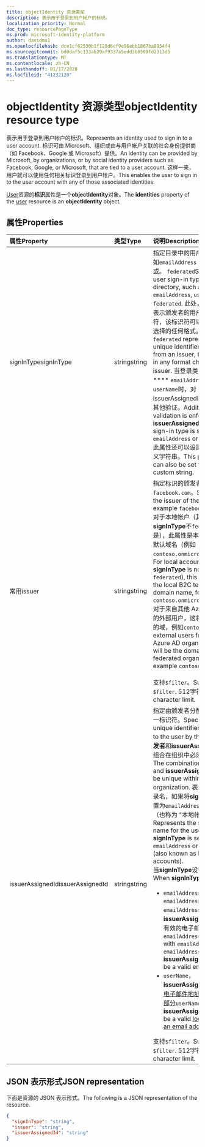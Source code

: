 ```yaml
---
title: objectIdentity 资源类型
description: 表示用于登录到用户帐户的标识。
localization_priority: Normal
doc_type: resourcePageType
ms.prod: microsoft-identity-platform
author: davidmu1
ms.openlocfilehash: dce1cf62530b1f129d6cf9e96ebb1867ba8954f4
ms.sourcegitcommit: bd0daf5c133ab29af9337a5edd3b8509fd2313d5
ms.translationtype: MT
ms.contentlocale: zh-CN
ms.lasthandoff: 01/17/2020
ms.locfileid: "41232120"
---
```

# <a name="objectidentity-resource-type"></a><span data-ttu-id="ba301-103">objectIdentity 资源类型</span><span class="sxs-lookup"><span data-stu-id="ba301-103">objectIdentity resource type</span></span>

<span data-ttu-id="ba301-104">表示用于登录到用户帐户的标识。</span><span class="sxs-lookup"><span data-stu-id="ba301-104">Represents an identity used to sign in to a user account.</span></span> <span data-ttu-id="ba301-105">标识可由 Microsoft、组织或由与用户帐户关联的社会身份提供商（如 Facebook、Google 或 Microsoft）提供。</span><span class="sxs-lookup"><span data-stu-id="ba301-105">An identity can be provided by Microsoft, by organizations, or by social identity providers such as Facebook, Google, or Microsoft, that are tied to a user account.</span></span> <span data-ttu-id="ba301-106">这样一来，用户就可以使用任何相关标识登录到用户帐户。</span><span class="sxs-lookup"><span data-stu-id="ba301-106">This enables the user to sign in to the user account with any of those associated identities.</span></span>

<span data-ttu-id="ba301-107">[User](user.md)资源的**标识**属性是一个**objectIdentity**对象。</span><span class="sxs-lookup"><span data-stu-id="ba301-107">The **identities** property of the [user](user.md) resource is an **objectIdentity** object.</span></span>

## <a name="properties"></a><span data-ttu-id="ba301-108">属性</span><span class="sxs-lookup"><span data-stu-id="ba301-108">Properties</span></span>

| <span data-ttu-id="ba301-109">属性</span><span class="sxs-lookup"><span data-stu-id="ba301-109">Property</span></span>   | <span data-ttu-id="ba301-110">类型</span><span class="sxs-lookup"><span data-stu-id="ba301-110">Type</span></span> |<span data-ttu-id="ba301-111">说明</span><span class="sxs-lookup"><span data-stu-id="ba301-111">Description</span></span>|
|:---------------|:--------|:----------|
|<span data-ttu-id="ba301-112">signInType</span><span class="sxs-lookup"><span data-stu-id="ba301-112">signInType</span></span>|<span data-ttu-id="ba301-113">string</span><span class="sxs-lookup"><span data-stu-id="ba301-113">string</span></span>| <span data-ttu-id="ba301-114">指定目录中的用户登录类型，如`emailAddress` `userName`或。 `federated`</span><span class="sxs-lookup"><span data-stu-id="ba301-114">Specifies the user sign-in types in your directory, such as `emailAddress`, `userName` or `federated`.</span></span> <span data-ttu-id="ba301-115">此处， `federated`表示颁发者的用户的唯一标识符，该标识符可以采用颁发者选择的任何格式。</span><span class="sxs-lookup"><span data-stu-id="ba301-115">Here, `federated` represents a unique identifier for a user from an issuer, that can be in any format chosen by the issuer.</span></span> <span data-ttu-id="ba301-116">当登录类型设置为\*\*\*\* `emailAddress`或`userName`时，对 issuerAssignedId 强制执行其他验证。</span><span class="sxs-lookup"><span data-stu-id="ba301-116">Additional validation is enforced on **issuerAssignedId** when the sign-in type is set to `emailAddress` or `userName`.</span></span> <span data-ttu-id="ba301-117">此属性还可以设置为任何自定义字符串。</span><span class="sxs-lookup"><span data-stu-id="ba301-117">This property can also be set to any custom string.</span></span>|
|<span data-ttu-id="ba301-118">常用</span><span class="sxs-lookup"><span data-stu-id="ba301-118">issuer</span></span>|<span data-ttu-id="ba301-119">string</span><span class="sxs-lookup"><span data-stu-id="ba301-119">string</span></span>|<span data-ttu-id="ba301-120">指定标识的颁发者，例如`facebook.com`。</span><span class="sxs-lookup"><span data-stu-id="ba301-120">Specifies the issuer of the identity, for example `facebook.com`.</span></span><br><span data-ttu-id="ba301-121">对于本地帐户（其中**signInType**不`federated`是），此属性是本地 B2C 租户默认域名（例如`contoso.onmicrosoft.com`）。</span><span class="sxs-lookup"><span data-stu-id="ba301-121">For local accounts (where **signInType** is not `federated`), this property is the local B2C tenant default domain name, for example `contoso.onmicrosoft.com`.</span></span><br><span data-ttu-id="ba301-122">对于来自其他 Azure AD 组织的外部用户，这将是联合组织的域，例如`contoso.com`。</span><span class="sxs-lookup"><span data-stu-id="ba301-122">For external users from other Azure AD organization, this will be the domain of the federated organization, for example `contoso.com`.</span></span><br><br><span data-ttu-id="ba301-123">支持`$filter`。</span><span class="sxs-lookup"><span data-stu-id="ba301-123">Supports `$filter`.</span></span> <span data-ttu-id="ba301-124">512字符限制。</span><span class="sxs-lookup"><span data-stu-id="ba301-124">512 character limit.</span></span>|
|<span data-ttu-id="ba301-125">issuerAssignedId</span><span class="sxs-lookup"><span data-stu-id="ba301-125">issuerAssignedId</span></span>|<span data-ttu-id="ba301-126">string</span><span class="sxs-lookup"><span data-stu-id="ba301-126">string</span></span>|<span data-ttu-id="ba301-127">指定由颁发者分配给用户的唯一标识符。</span><span class="sxs-lookup"><span data-stu-id="ba301-127">Specifies the unique identifier assigned to the user by the issuer.</span></span> <span data-ttu-id="ba301-128">**颁发者**和**issuerAssignedId**的组合在组织中必须是唯一的。</span><span class="sxs-lookup"><span data-stu-id="ba301-128">The combination of **issuer** and **issuerAssignedId** must be unique within the organization.</span></span> <span data-ttu-id="ba301-129">表示用户的登录名，如果将**signInType**设置为`emailAddress`或`userName` （也称为 "本地帐户"）。</span><span class="sxs-lookup"><span data-stu-id="ba301-129">Represents the sign-in name for the user, when **signInType** is set to `emailAddress` or `userName` (also known as local accounts).</span></span><br><span data-ttu-id="ba301-130">当**signInType**设置为时：</span><span class="sxs-lookup"><span data-stu-id="ba301-130">When **signInType** is set to:</span></span> <ul><li><span data-ttu-id="ba301-131">`emailAddress`（或以`emailAddress` like `emailAddress1`开头） **issuerAssignedId**必须是有效的电子邮件地址</span><span class="sxs-lookup"><span data-stu-id="ba301-131">`emailAddress`, (or starts with `emailAddress` like `emailAddress1`) **issuerAssignedId** must be a valid email address</span></span></li><li><span data-ttu-id="ba301-132">`userName`， **issuerAssignedId**必须是[电子邮件地址的有效本地部分](https://tools.ietf.org/html/rfc3696#section-3)</span><span class="sxs-lookup"><span data-stu-id="ba301-132">`userName`, **issuerAssignedId** must be a valid [local part of an email address](https://tools.ietf.org/html/rfc3696#section-3)</span></span></li></ul><span data-ttu-id="ba301-133">支持`$filter`。</span><span class="sxs-lookup"><span data-stu-id="ba301-133">Supports `$filter`.</span></span> <span data-ttu-id="ba301-134">512字符限制。</span><span class="sxs-lookup"><span data-stu-id="ba301-134">512 character limit.</span></span>|

## <a name="json-representation"></a><span data-ttu-id="ba301-135">JSON 表示形式</span><span class="sxs-lookup"><span data-stu-id="ba301-135">JSON representation</span></span>

<span data-ttu-id="ba301-136">下面是资源的 JSON 表示形式。</span><span class="sxs-lookup"><span data-stu-id="ba301-136">The following is a JSON representation of the resource.</span></span>

<!-- {
  "blockType": "resource",
  "optionalProperties": [

  ],
  "@odata.type": "microsoft.graph.objectIdentity"
}-->

```json
{
  "signInType": "string",
  "issuer": "string",
  "issuerAssignedId": "string"
}
```

<!-- uuid: 8fcb5dbc-d5aa-4681-8e31-b001d5168d79
2015-10-25 14:57:30 UTC -->
<!--
{
  "type": "#page.annotation",
  "description": "objectIdentity resource",
  "keywords": "",
  "section": "documentation",
  "tocPath": "",
  "suppressions": []
}
-->
